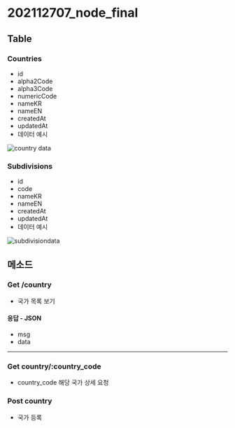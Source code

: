 # 202112707_node_final

## Table
### Countries
 - id
 - alpha2Code   
 - alpha3Code
 - numericCode 
 - nameKR      
 - nameEN     
 - createdAt
 - updatedAt
 - 데이터 예시

![country data](https://user-images.githubusercontent.com/73145656/122716676-85bb1800-d2a5-11eb-8cba-633afaea38aa.PNG)


### Subdivisions 
 - id
 - code
 - nameKR
 - nameEN
 - createdAt
 - updatedAt
 - 데이터 예시

![subdivisiondata](https://user-images.githubusercontent.com/73145656/122716683-881d7200-d2a5-11eb-8356-30c742912f29.PNG)

   
## 메소드
### Get /country 
- 국가 목록 보기
#### 응답 - JSON
- msg
- data
---
### Get country/:country_code
- country_code 해당 국가 상세 요청

### Post country
- 국가 등록
